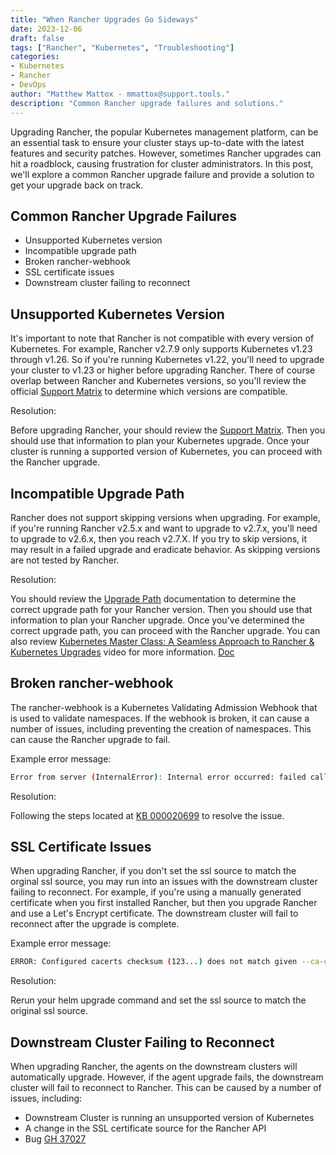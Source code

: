 ```yaml
---
title: "When Rancher Upgrades Go Sideways"
date: 2023-12-06
draft: false
tags: ["Rancher", "Kubernetes", "Troubleshooting"]
categories:
- Kubernetes
- Rancher
- DevOps
author: "Matthew Mattox - mmattox@support.tools."
description: "Common Rancher upgrade failures and solutions."
---
```


Upgrading Rancher, the popular Kubernetes management platform, can be an essential task to ensure your cluster stays up-to-date with the latest features and security patches. However, sometimes Rancher upgrades can hit a roadblock, causing frustration for cluster administrators. In this post, we'll explore a common Rancher upgrade failure and provide a solution to get your upgrade back on track.

## Common Rancher Upgrade Failures

- Unsupported Kubernetes version
- Incompatible upgrade path
- Broken rancher-webhook
- SSL certificate issues
- Downstream cluster failing to reconnect

## Unsupported Kubernetes Version

It's important to note that Rancher is not compatible with every version of Kubernetes. For example, Rancher v2.7.9 only supports Kubernetes v1.23 through v1.26. So if you're running Kubernetes v1.22, you'll need to upgrade your cluster to v1.23 or higher before upgrading Rancher. There of course overlap between Rancher and Kubernetes versions, so you'll review the official [Support Matrix](https://www.suse.com/suse-rancher/support-matrix/all-supported-versions/) to determine which versions are compatible.

Resolution:

Before upgrading Rancher, your should review the [Support Matrix](https://www.suse.com/suse-rancher/support-matrix/all-supported-versions/). Then you should use that information to plan your Kubernetes upgrade. Once your cluster is running a supported version of Kubernetes, you can proceed with the Rancher upgrade.

## Incompatible Upgrade Path

Rancher does not support skipping versions when upgrading. For example, if you're running Rancher v2.5.x and want to upgrade to v2.7.x, you'll need to upgrade to v2.6.x, then you reach v2.7.X. If you try to skip versions, it may result in a failed upgrade and eradicate behavior. As skipping versions are not tested by Rancher.

Resolution:

You should review the [Upgrade Path](https://rancher.com/docs/rancher/v2.7/en/upgrades/upgrades/) documentation to determine the correct upgrade path for your Rancher version. Then you should use that information to plan your Rancher upgrade. Once you've determined the correct upgrade path, you can proceed with the Rancher upgrade. You can also review [Kubernetes Master Class: A Seamless Approach to Rancher & Kubernetes Upgrades](https://www.youtube.com/watch?v=d8kS8y8cLq4) video for more information. [Doc](https://github.com/mattmattox/Kubernetes-Master-Class/tree/main/rancher-k8s-upgrades)

## Broken rancher-webhook

The rancher-webhook is a Kubernetes Validating Admission Webhook that is used to validate namespaces. If the webhook is broken, it can cause a number of issues, including preventing the creation of namespaces. This can cause the Rancher upgrade to fail.

Example error message:

```bash
Error from server (InternalError): Internal error occurred: failed calling webhook "rancher.cattle.io.namespaces.create-non-kubesystem": failed to call webhook: Post "https://rancher-webhook.cattle-system.svc:443/v1/webhook/validation/namespaces?timeout=10s": Address is not allowed
```

Resolution:

Following the steps located at [KB 000020699](https://www.suse.com/support/kb/doc/?id=000020699) to resolve the issue.

## SSL Certificate Issues

When upgrading Rancher, if you don't set the ssl source to match the orginal ssl source, you may run into an issues with the downstream cluster failing to reconnect. For example, if you're using a manually generated certificate when you first installed Rancher, but then you upgrade Rancher and use a Let's Encrypt certificate. The downstream cluster will fail to reconnect after the upgrade is complete.

Example error message:

```bash
ERROR: Configured cacerts checksum (123...) does not match given --ca-checksum (456...)
```

Resolution:

Rerun your helm upgrade command and set the ssl source to match the original ssl source.

## Downstream Cluster Failing to Reconnect

When upgrading Rancher, the agents on the downstream clusters will automatically upgrade. However, if the agent upgrade fails, the downstream cluster will fail to reconnect to Rancher. This can be caused by a number of issues, including:

- Downstream Cluster is running an unsupported version of Kubernetes
- A change in the SSL certificate source for the Rancher API
- Bug [GH 37027](https://github.com/rancher/rancher/issues/37027)
